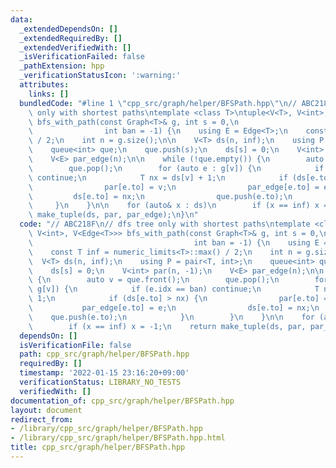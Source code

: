 ```yaml
---
data:
  _extendedDependsOn: []
  _extendedRequiredBy: []
  _extendedVerifiedWith: []
  _isVerificationFailed: false
  _pathExtension: hpp
  _verificationStatusIcon: ':warning:'
  attributes:
    links: []
  bundledCode: "#line 1 \"cpp_src/graph/helper/BFSPath.hpp\"\n// ABC218F\n// dfs tree\
    \ only with shortest paths\ntemplate <class T>\ntuple<V<T>, V<int>, V<Edge<T>>>\
    \ bfs_with_path(const Graph<T>& g, int s = 0,\n                              \
    \                int ban = -1) {\n    using E = Edge<T>;\n    const T inf = numeric_limits<T>::max()\
    \ / 2;\n    int n = g.size();\n\n    V<T> ds(n, inf);\n    using P = pair<T, int>;\n\
    \    queue<int> que;\n    que.push(s);\n    ds[s] = 0;\n    V<int> par(n, -1);\n\
    \    V<E> par_edge(n);\n\n    while (!que.empty()) {\n        auto v = que.front();\n\
    \        que.pop();\n        for (auto e : g[v]) {\n            if (e.idx == ban)\
    \ continue;\n            T nx = ds[v] + 1;\n            if (ds[e.to] > nx) {\n\
    \                par[e.to] = v;\n                par_edge[e.to] = e;\n       \
    \         ds[e.to] = nx;\n                que.push(e.to);\n            }\n   \
    \     }\n    }\n\n    for (auto& x : ds)\n        if (x == inf) x = -1;\n    return\
    \ make_tuple(ds, par, par_edge);\n}\n"
  code: "// ABC218F\n// dfs tree only with shortest paths\ntemplate <class T>\ntuple<V<T>,\
    \ V<int>, V<Edge<T>>> bfs_with_path(const Graph<T>& g, int s = 0,\n          \
    \                                    int ban = -1) {\n    using E = Edge<T>;\n\
    \    const T inf = numeric_limits<T>::max() / 2;\n    int n = g.size();\n\n  \
    \  V<T> ds(n, inf);\n    using P = pair<T, int>;\n    queue<int> que;\n    que.push(s);\n\
    \    ds[s] = 0;\n    V<int> par(n, -1);\n    V<E> par_edge(n);\n\n    while (!que.empty())\
    \ {\n        auto v = que.front();\n        que.pop();\n        for (auto e :\
    \ g[v]) {\n            if (e.idx == ban) continue;\n            T nx = ds[v] +\
    \ 1;\n            if (ds[e.to] > nx) {\n                par[e.to] = v;\n     \
    \           par_edge[e.to] = e;\n                ds[e.to] = nx;\n            \
    \    que.push(e.to);\n            }\n        }\n    }\n\n    for (auto& x : ds)\n\
    \        if (x == inf) x = -1;\n    return make_tuple(ds, par, par_edge);\n}"
  dependsOn: []
  isVerificationFile: false
  path: cpp_src/graph/helper/BFSPath.hpp
  requiredBy: []
  timestamp: '2022-01-15 23:16:20+09:00'
  verificationStatus: LIBRARY_NO_TESTS
  verifiedWith: []
documentation_of: cpp_src/graph/helper/BFSPath.hpp
layout: document
redirect_from:
- /library/cpp_src/graph/helper/BFSPath.hpp
- /library/cpp_src/graph/helper/BFSPath.hpp.html
title: cpp_src/graph/helper/BFSPath.hpp
---
```

